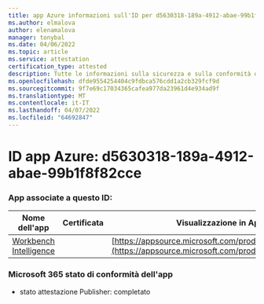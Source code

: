 ```yaml
---
title: app Azure informazioni sull'ID per d5630318-189a-4912-abae-99b1f8f82cce
ms.author: elmalova
author: elenamalova
manager: tonybal
ms.date: 04/06/2022
ms.topic: article
ms.service: attestation
certification_type: attested
description: Tutte le informazioni sulla sicurezza e sulla conformità disponibili per d5630318-189a-4912-abae-99b1f8f82cce.
ms.openlocfilehash: dfde9554254404c9fdbca576cdd1a2cb329fcf9d
ms.sourcegitcommit: 9f7e69c17034365cafea977da23961d4e934ad9f
ms.translationtype: MT
ms.contentlocale: it-IT
ms.lasthandoff: 04/07/2022
ms.locfileid: "64692847"
---
```

# <a name="azure-app-id-d5630318-189a-4912-abae-99b1f8f82cce"></a>ID app Azure: d5630318-189a-4912-abae-99b1f8f82cce


### <a name="apps-associated-with-this-id"></a>App associate a questo ID:
| **Nome dell'app** | **Certificata** | **Visualizzazione in AppSource** |
|--------------|---------------|-----------------------|
| [Workbench Intelligence](../forward/WA200002705.md) |  | [https://appsource.microsoft.com/product/office/WA200002705](https://appsource.microsoft.com/product/office/WA200002705) |

### <a name="microsoft-365-app-compliance-status"></a>Microsoft 365 stato di conformità dell'app
- stato attestazione Publisher: completato
